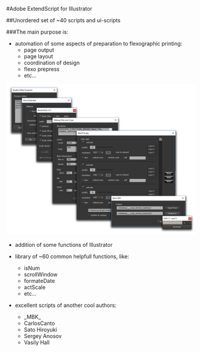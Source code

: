#Adobe ExtendScript for Illustrator

##Unordered set of ~40 scripts and ui-scripts

###The main purpose is: 

* automation of some aspects of preparation to flexographic printing:
    * page output
    * page layout
    * coordination of design
    * flexo prepress
    * etc...

  
![ui_preview](img/ui_preview.png)
  
* addition of some functions of Illustrator

* library of ~60 common helpfull functions, like: 
    * isNum
    * scrollWindow
    * formateDate
    * actScale
    * etc...
  
* excellent scripts of another cool authors:
    * \_MBK_
    * CarlosCanto
    * Sato Hiroyuki
    * Sergey Anosov
    * Vasily Hall
